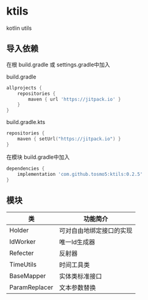 # ktils

kotlin utils

## 导入依赖

在根 build.gradle 或 settings.gradle中加入

build.gradle
```groovy
allprojects {
    repositories {
        maven { url 'https://jitpack.io' }
    }
}
```

build.gradle.kts
```kotlin
repositories {
    maven { setUrl("https://jitpack.io") }
}
```

在模块 build.gradle中加入

```groovy
dependencies {
    implementation 'com.github.tosmo5:ktils:0.2.5'
}
```

## 模块
| 类             | 功能简介         |
|---------------|--------------|
| Holder        | 可对自由地绑定接口的实现 |
| IdWorker      | 唯一Id生成器      |
| Refecter      | 反射器          |
| TimeUtils     | 时间工具类        |
| BaseMapper    | 实体类标准接口      |
| ParamReplacer | 文本参数替换       |
